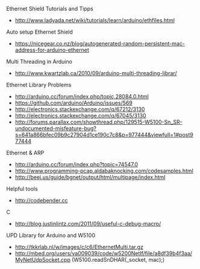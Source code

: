 Ethernet Shield Tutorials and Tipps
 - http://www.ladyada.net/wiki/tutorials/learn/arduino/ethfiles.html
  
Auto setup Ethernet Shield
 - https://nicegear.co.nz/blog/autogenerated-random-persistent-mac-address-for-arduino-ethernet

Multi Threading in Arduino
 - http://www.kwartzlab.ca/2010/09/arduino-multi-threading-librar/
 
Ethernet Library Problems
 - http://arduino.cc/forum/index.php/topic,28084.0.html
 - https://github.com/arduino/Arduino/issues/569
 - http://electronics.stackexchange.com/q/67212/3130
 - http://electronics.stackexchange.com/q/67045/3130
 - http://forums.parallax.com/showthread.php/129515-W5100-Sn_SR-undocumented-misfeature-bug?s=641a866bfec09b9c27904d1ce190c7c8&p=977444&viewfull=1#post977444

Ethernet & ARP
 - http://arduino.cc/forum/index.php?topic=74547.0
 - http://www.programming-pcap.aldabaknocking.com/codesamples.html
 - http://beej.us/guide/bgnet/output/html/multipage/index.html

Helpful tools
 - http://codebender.cc

C
 - http://blog.justinlintz.com/2011/09/useful-c-debug-macro/

UPD Library for Arduino and W5100
 - http://tkkrlab.nl/w/images/c/c6/EthernetMulti.tar.gz
 - http://mbed.org/users/va009039/code/w5200NetIf/file/a8df39b4f3aa/MyNetUdpSocket.cpp (W5100.readSnDHAR(_socket, mac);)

